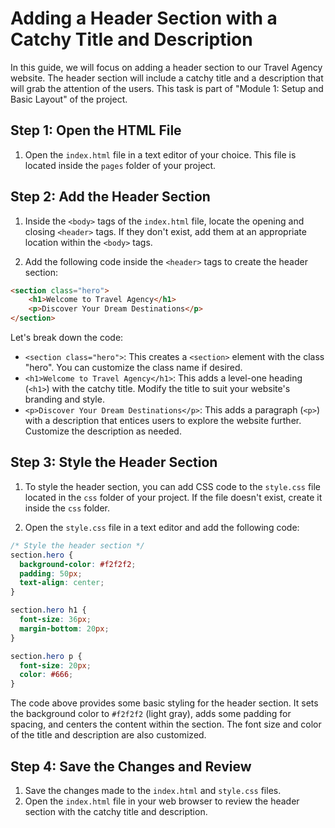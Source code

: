 # Adding a Header Section with a Catchy Title and Description

In this guide, we will focus on adding a header section to our Travel Agency website. The header section will include a catchy title and a description that will grab the attention of the users. This task is part of "Module 1: Setup and Basic Layout" of the project.

## Step 1: Open the HTML File
1. Open the `index.html` file in a text editor of your choice. This file is located inside the `pages` folder of your project.

## Step 2: Add the Header Section
1. Inside the `<body>` tags of the `index.html` file, locate the opening and closing `<header>` tags. If they don't exist, add them at an appropriate location within the `<body>` tags.

2. Add the following code inside the `<header>` tags to create the header section:

```html
<section class="hero">
    <h1>Welcome to Travel Agency</h1>
    <p>Discover Your Dream Destinations</p>
</section>
```

Let's break down the code:

- `<section class="hero">`: This creates a `<section>` element with the class "hero". You can customize the class name if desired.
- `<h1>Welcome to Travel Agency</h1>`: This adds a level-one heading (`<h1>`) with the catchy title. Modify the title to suit your website's branding and style.
- `<p>Discover Your Dream Destinations</p>`: This adds a paragraph (`<p>`) with a description that entices users to explore the website further. Customize the description as needed.

## Step 3: Style the Header Section
1. To style the header section, you can add CSS code to the `style.css` file located in the `css` folder of your project. If the file doesn't exist, create it inside the `css` folder.

2. Open the `style.css` file in a text editor and add the following code:

```css
/* Style the header section */
section.hero {
  background-color: #f2f2f2;
  padding: 50px;
  text-align: center;
}

section.hero h1 {
  font-size: 36px;
  margin-bottom: 20px;
}

section.hero p {
  font-size: 20px;
  color: #666;
}
```

The code above provides some basic styling for the header section. It sets the background color to `#f2f2f2` (light gray), adds some padding for spacing, and centers the content within the section. The font size and color of the title and description are also customized.

## Step 4: Save the Changes and Review
1. Save the changes made to the `index.html` and `style.css` files.
2. Open the `index.html` file in your web browser to review the header section with the catchy title and description.

